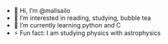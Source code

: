 - 👋 Hi, I’m @malisailo
- 👀 I’m interested in reading, studying, bubble tea
- 🌱 I’m currently learning python and C
- ⚡ Fun fact: I am studying physics with astrophysics

<!---
malisailo/malisailo is a ✨ special ✨ repository because its `README.md` (this file) appears on your GitHub profile.
You can click the Preview link to take a look at your changes.
--->
